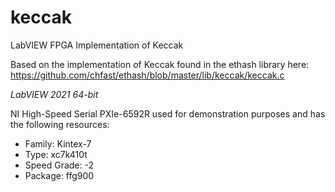# keccak
LabVIEW FPGA Implementation of Keccak

Based on the implementation of Keccak found in the ethash library here:
https://github.com/chfast/ethash/blob/master/lib/keccak/keccak.c


*LabVIEW 2021 64-bit*

NI High-Speed Serial PXIe-6592R used for demonstration purposes and has the following resources:
- Family: Kintex-7
- Type: xc7k410t
- Speed Grade: -2
- Package: ffg900


